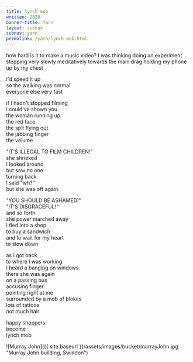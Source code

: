 ```yaml
---
title: lynch mob
written: 2020
banner-title: Yarn
layout: subnav
subnav: yarn
permalink: /yarn/lynch-mob.html
---
```


<div class="poem">
how hard is it  
to make a music video?  
I was thinking  
doing an experiment  
stepping very slowly  
meditatively  
towards the main drag  
holding my phone  
up by my chest


I'd speed it up  
so the walking was normal  
everyone else very fast


if I hadn't stopped filming  
I could've shown you  
the woman running up  
the red face  
the spit flying out  
the jabbing finger  
the volume


"IT'S ILLEGAL TO FILM CHILDREN!"  
she shrieked  
I looked around  
but saw no one  
turning back  
I said "wh?"  
but she was off again


"YOU SHOULD BE ASHAMED!"  
"IT'S DISGRACEFUL!"  
and so forth  
she power marched away  
I fled into a shop  
to buy a sandwich  
and to wait for my heart   
to slow down


as I got back  
to where I was working  
I heard a banging on windows  
there she was again  
on a passing bus  
accusing finger  
pointing right at me  
surrounded by a mob of blokes  
lots of tattoos  
not much hair


happy shoppers  
become  
lynch mob
</div>

![Murray John]({{ site.baseurl }}/assets/images/bucket/murrayJohn.jpg "Murray John building, Swindon")
